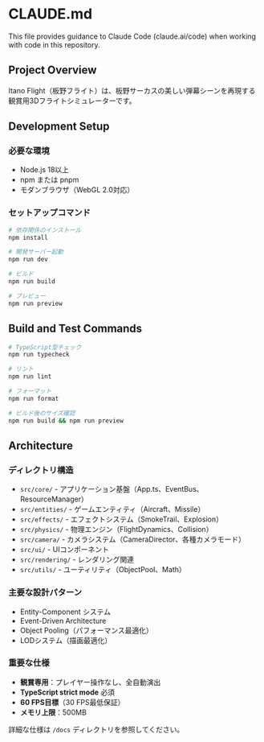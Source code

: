 # CLAUDE.md

This file provides guidance to Claude Code (claude.ai/code) when working with code in this repository.

## Project Overview

Itano Flight（板野フライト）は、板野サーカスの美しい弾幕シーンを再現する観賞用3Dフライトシミュレーターです。

## Development Setup

### 必要な環境
- Node.js 18以上
- npm または pnpm
- モダンブラウザ（WebGL 2.0対応）

### セットアップコマンド
```bash
# 依存関係のインストール
npm install

# 開発サーバー起動
npm run dev

# ビルド
npm run build

# プレビュー
npm run preview
```

## Build and Test Commands

```bash
# TypeScript型チェック
npm run typecheck

# リント
npm run lint

# フォーマット
npm run format

# ビルド後のサイズ確認
npm run build && npm run preview
```

## Architecture

### ディレクトリ構造
- `src/core/` - アプリケーション基盤（App.ts、EventBus、ResourceManager）
- `src/entities/` - ゲームエンティティ（Aircraft、Missile）
- `src/effects/` - エフェクトシステム（SmokeTrail、Explosion）
- `src/physics/` - 物理エンジン（FlightDynamics、Collision）
- `src/camera/` - カメラシステム（CameraDirector、各種カメラモード）
- `src/ui/` - UIコンポーネント
- `src/rendering/` - レンダリング関連
- `src/utils/` - ユーティリティ（ObjectPool、Math）

### 主要な設計パターン
- Entity-Component システム
- Event-Driven Architecture
- Object Pooling（パフォーマンス最適化）
- LODシステム（描画最適化）

### 重要な仕様
- **観賞専用**：プレイヤー操作なし、全自動演出
- **TypeScript strict mode** 必須
- **60 FPS目標**（30 FPS最低保証）
- **メモリ上限**：500MB

詳細な仕様は `/docs` ディレクトリを参照してください。